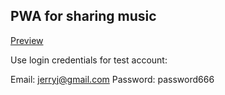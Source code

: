 ## PWA for sharing music 

[Preview](https://chatshare-seanlb02.vercel.app/)

Use login credentials for test account: 

Email: jerryj@gmail.com
Password: password666